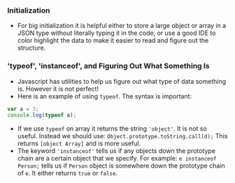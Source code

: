 ### Initialization

* For big initialization it is helpful either to store a large object or array in a JSON type without literally typing it in the code, or use a good IDE to color highlight the data to make it easier to read and figure out the structure.

### 'typeof', 'instanceof', and Figuring Out What Something Is

* Javascript has utilities to help us figure out what type of data something is. However it is not perfect!
* Here is an example of using `typeof`. The syntax is important:

```js
var a = 3;
console.log(typeof a);
```

* If we use `typeof` on array it returns the string `'object'`. It is not so useful. Instead we should use: `Object.prototype.toString.call(d);` This returns `[object Array]` and is more useful.
* The keyword `'instanceof'` tells us if any objects down the prototype chain are a certain object that we specify. For example: `e instanceof Person;` tells us if `Person` object is somewhere down the prototype chain of `e`. It either returns `true` or `false`. 



